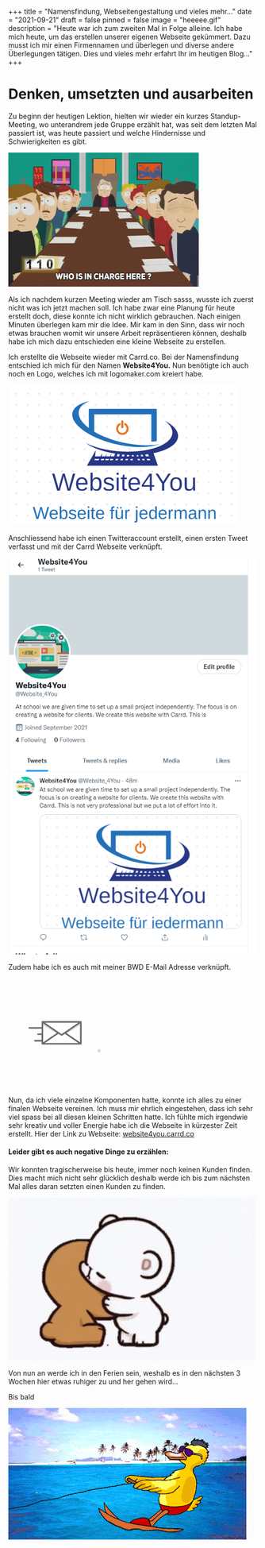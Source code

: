 +++
title = "Namensfindung, Webseitengestaltung und vieles mehr..."
date = "2021-09-21"
draft = false
pinned = false
image = "heeeee.gif"
description = "Heute war ich zum zweiten Mal in Folge alleine. Ich habe mich heute, um das erstellen unserer eigenen Webseite gekümmert. Dazu musst ich mir einen Firmennamen und überlegen und diverse andere Überlegungen tätigen. Dies und vieles mehr erfahrt Ihr im heutigen Blog..."
+++
# Denken, umsetzten und ausarbeiten

Zu beginn der heutigen Lektion, hielten wir wieder ein kurzes Standup-Meeting, wo unterandrem jede Gruppe erzählt hat, was seit dem letzten Mal passiert ist, was heute passiert und welche Hindernisse und Schwierigkeiten es gibt.

![](meetings-1.gif)

Als ich nachdem kurzen Meeting wieder am Tisch sasss, wusste ich zuerst nicht was ich jetzt machen soll. Ich habe zwar eine Planung für heute erstellt doch, diese konnte ich nicht wirklich gebrauchen. Nach einigen Minuten überlegen kam mir die Idee. Mir kam in den Sinn, dass wir noch etwas brauchen womit wir unsere Arbeit repräsentieren können, deshalb habe ich mich dazu entschieden eine kleine Webseite zu erstellen.

Ich erstellte die Webseite wieder mit Carrd.co. Bei der Namensfindung entschied ich mich für den Namen **Website4You.** Nun benötigte ich auch noch en Logo, welches ich mit logomaker.com kreiert habe.

![Das Logo unserer Unternehmung!](pb-web.png)

Anschliessend habe ich einen Twitteraccount erstellt, einen ersten Tweet verfasst und mit der Carrd Webseite verknüpft.

![Der Twitteraccount zu unserer Unternehmung](twitt.png)

Zudem habe ich es auch mit meiner BWD E-Mail Adresse verknüpft.

![](mail-download.gif)

Nun,  da ich viele einzelne Komponenten hatte, konnte ich alles zu einer finalen Webseite vereinen. Ich muss mir ehrlich eingestehen, dass ich sehr viel spass bei all diesen kleinen Schritten hatte. Ich fühlte mich irgendwie sehr kreativ und voller Energie habe ich die Webseite in kürzester Zeit erstellt. Hier der Link zu Webseite: [website4you.carrd.co](website4you.carrd.co)

#### Leider gibt es auch negative Dinge zu erzählen:

Wir konnten tragischerweise bis heute, immer noch keinen Kunden finden. Dies macht mich nicht sehr glücklich deshalb werde ich bis zum nächsten Mal alles daran setzten einen Kunden zu finden. 

![](sad.gif)

Von nun an werde ich in den Ferien sein, weshalb es in den nächsten 3 Wochen hier etwas ruhiger zu und her gehen wird...

Bis bald

![](unnamed-1-.gif)